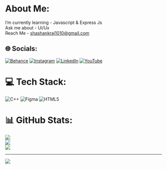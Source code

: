 # About Me:
I’m currently learning - Javascript & Express Js<br>Ask me about - Ui/Ux<br>Reach Me - shashankraj1010@gmail.com


## 🌐 Socials:
[![Behance](https://img.shields.io/badge/Behance-1769ff?logo=behance&logoColor=white)](https://behance.net/shashankraj5) [![Instagram](https://img.shields.io/badge/Instagram-%23E4405F.svg?logo=Instagram&logoColor=white)](https://instagram.com/shashank_raj___) [![LinkedIn](https://img.shields.io/badge/LinkedIn-%230077B5.svg?logo=linkedin&logoColor=white)](https://linkedin.com/in/www.linkedin.com/in/raj-shashank) [![YouTube](https://img.shields.io/badge/YouTube-%23FF0000.svg?logo=YouTube&logoColor=white)](https://youtube.com/@https://www.youtube.com/@Syntax_Sphere) 

# 💻 Tech Stack:
![C++](https://img.shields.io/badge/c++-%2300599C.svg?style=for-the-badge&logo=c%2B%2B&logoColor=white) ![Figma](https://img.shields.io/badge/figma-%23F24E1E.svg?style=for-the-badge&logo=figma&logoColor=white) ![HTML5](https://img.shields.io/badge/html5-%23E34F26.svg?style=for-the-badge&logo=html5&logoColor=white)
# 📊 GitHub Stats:
![](https://github-readme-stats.vercel.app/api?username=Raj-Shashank&theme=blue_navy&hide_border=false&include_all_commits=true&count_private=false)<br/>
![](https://github-readme-streak-stats.herokuapp.com/?user=Raj-Shashank&theme=blue_navy&hide_border=false)<br/>
![](https://github-readme-stats.vercel.app/api/top-langs/?username=Raj-Shashank&theme=blue_navy&hide_border=false&include_all_commits=true&count_private=false&layout=compact)

---
[![](https://visitcount.itsvg.in/api?id=Raj-Shashank&icon=5&color=0)](https://visitcount.itsvg.in)

<!-- Proudly created with GPRM ( https://gprm.itsvg.in ) -->
